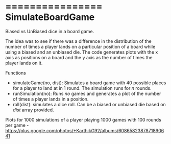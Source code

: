 ================
SimulateBoardGame
=================
Biased vs UnBiased dice in a board game.

The idea was to see if there was a difference in the distribution of the number of times a player lands on a particular position of a board while using a biased and an unbiased die. The code generates plots with the x axis as positions on a board and the y axis as the number of times the player lands on it.

Functions
* simulateGame(no, dist): Simulates a board game with 40 possible places for a player to land at in 1 round. The simulation runs for *n* rounds.
* runSimulation(no): Runs *no* games and generates a plot of the number of times a player lands in a position.
* roll(dist): simulates a dice roll. Can be a biased or unbiased die based on *dist* array provided.

Plots for 1000 simulations of a player playing 1000 games with 100 rounds per game - <https://plus.google.com/photos/+KarthikG92/albums/6086582387871890641>

